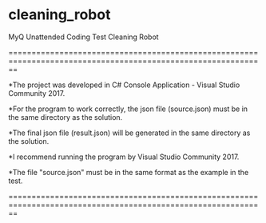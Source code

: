 # cleaning_robot
MyQ Unattended Coding Test Cleaning Robot

==============================================================================================================

*The project was developed in C# Console Application - Visual Studio Community 2017.

*For the program to work correctly, the json file (source.json) must be in the same directory as the solution.

*The final json file (result.json) will be generated in the same directory as the solution.

*I recommend running the program by Visual Studio Community 2017.

*The file "source.json" must be in the same format as the example in the test.

==============================================================================================================
